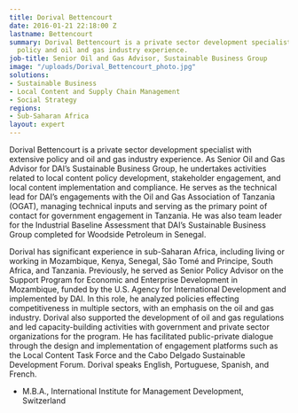 ```yaml
---
title: Dorival Bettencourt
date: 2016-01-21 22:18:00 Z
lastname: Bettencourt
summary: Dorival Bettencourt is a private sector development specialist with extensive
  policy and oil and gas industry experience.
job-title: Senior Oil and Gas Advisor, Sustainable Business Group
image: "/uploads/Dorival_Bettencourt_photo.jpg"
solutions:
- Sustainable Business
- Local Content and Supply Chain Management
- Social Strategy
regions:
- Sub-Saharan Africa
layout: expert
---
```


Dorival Bettencourt is a private sector development specialist with extensive policy and oil and gas industry experience. As Senior Oil and Gas Advisor for DAI’s Sustainable Business Group, he undertakes activities related to local content policy development, stakeholder engagement, and local content implementation and compliance. He serves as the technical lead for DAI’s engagements with the Oil and Gas Association of Tanzania (OGAT), managing technical inputs and serving as the primary point of contact for government engagement in Tanzania. He was also team leader for the Industrial Baseline Assessment that DAI’s Sustainable Business Group completed for Woodside Petroleum in Senegal.

Dorival has significant experience in sub-Saharan Africa, including living or working in Mozambique, Kenya, Senegal, São Tomé and Principe, South Africa, and Tanzania. Previously, he served as Senior Policy Advisor on the Support Program for Economic and Enterprise Development in Mozambique, funded by the U.S. Agency for International Development and implemented by DAI. In this role, he analyzed policies effecting competitiveness in multiple sectors, with an emphasis on the oil and gas industry. Dorival also supported the development of oil and gas regulations and led capacity-building activities with government and private sector organizations for the program. He has facilitated public-private dialogue through the design and implementation of engagement platforms such as the Local Content Task Force and the Cabo Delgado Sustainable Development Forum. Dorival speaks English, Portuguese, Spanish, and French.

* M.B.A., International Institute for Management Development, Switzerland
